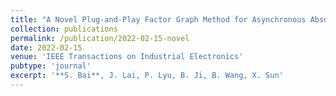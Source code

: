 ```yaml
---
title: "A Novel Plug-and-Play Factor Graph Method for Asynchronous Absolute/Relative Measurements Fusion in Multisensor Positioning"
collection: publications
permalink: /publication/2022-02-15-novel
date: 2022-02-15
venue: 'IEEE Transactions on Industrial Electronics'
pubtype: 'journal'
excerpt: '**S. Bai**, J. Lai, P. Lyu, B. Ji, B. Wang, X. Sun' 
---
```

